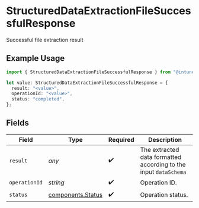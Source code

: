 # StructuredDataExtractionFileSuccessfulResponse

Successful file extraction result

## Example Usage

```typescript
import { StructuredDataExtractionFileSuccessfulResponse } from "@intuned/client/models/components";

let value: StructuredDataExtractionFileSuccessfulResponse = {
  result: "<value>",
  operationId: "<value>",
  status: "completed",
};
```

## Fields

| Field                                                            | Type                                                             | Required                                                         | Description                                                      |
| ---------------------------------------------------------------- | ---------------------------------------------------------------- | ---------------------------------------------------------------- | ---------------------------------------------------------------- |
| `result`                                                         | *any*                                                            | :heavy_check_mark:                                               | The extracted data formatted according to the input `dataSchema` |
| `operationId`                                                    | *string*                                                         | :heavy_check_mark:                                               | Operation ID.                                                    |
| `status`                                                         | [components.Status](../../models/components/status.md)           | :heavy_check_mark:                                               | Operation status.                                                |